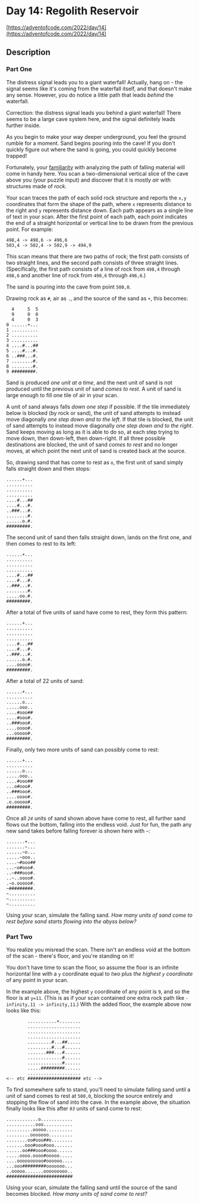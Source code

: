 # Day 14: Regolith Reservoir

[https://adventofcode.com/2022/day/14](https://adventofcode.com/2022/day/14)

## Description

### Part One

The distress signal leads you to a giant waterfall! Actually, hang on - the signal seems like it's coming from the
waterfall itself, and that doesn't make any sense. However, you do notice a little path that leads _behind_ the
waterfall.

Correction: the distress signal leads you behind a giant waterfall! There seems to be a large cave system here, and the
signal definitely leads further inside.

As you begin to make your way deeper underground, you feel the ground rumble for a moment. Sand begins pouring into the
cave! If you don't quickly figure out where the sand is going, you could quickly become trapped!

Fortunately, your [familiarity](https://adventofcode.com/2018/day/17) with analyzing the path of falling material will
come in handy here. You scan a two-dimensional vertical slice of the cave above you (your puzzle input) and discover
that it is mostly _air_ with structures made of _rock_.

Your scan traces the path of each solid rock structure and reports the `x,y` coordinates that form the shape of the
path, where `x` represents distance to the right and `y` represents distance down. Each path appears as a single line of
text in your scan. After the first point of each path, each point indicates the end of a straight horizontal or vertical
line to be drawn from the previous point. For example:

    498,4 -> 498,6 -> 496,6
    503,4 -> 502,4 -> 502,9 -> 494,9

This scan means that there are two paths of rock; the first path consists of two straight lines, and the second path
consists of three straight lines. (Specifically, the first path consists of a line of rock from `498,4` through `498,6`
and another line of rock from `498,6` through `496,6`.)

The sand is pouring into the cave from point `500,0`.

Drawing rock as `#`, air as `.`, and the source of the sand as `+`, this becomes:

      4     5  5
      9     0  0
      4     0  3
    0 ......+...
    1 ..........
    2 ..........
    3 ..........
    4 ....#...##
    5 ....#...#.
    6 ..###...#.
    7 ........#.
    8 ........#.
    9 #########.

Sand is produced _one unit at a time_, and the next unit of sand is not produced until the previous unit of sand _comes
to rest_. A unit of sand is large enough to fill one tile of air in your scan.

A unit of sand always falls _down one step_ if possible. If the tile immediately below is blocked (by rock or sand), the
unit of sand attempts to instead move diagonally _one step down and to the left_. If that tile is blocked, the unit of
sand attempts to instead move diagonally _one step down and to the right_. Sand keeps moving as long as it is able to do
so, at each step trying to move down, then down-left, then down-right. If all three possible destinations are blocked,
the unit of sand _comes to rest_ and no longer moves, at which point the next unit of sand is created back at the
source.

So, drawing sand that has come to rest as `o`, the first unit of sand simply falls straight down and then stops:

    ......+...
    ..........
    ..........
    ..........
    ....#...##
    ....#...#.
    ..###...#.
    ........#.
    ......o.#.
    #########.

The second unit of sand then falls straight down, lands on the first one, and then comes to rest to its left:

    ......+...
    ..........
    ..........
    ..........
    ....#...##
    ....#...#.
    ..###...#.
    ........#.
    .....oo.#.
    #########.

After a total of five units of sand have come to rest, they form this pattern:

    ......+...
    ..........
    ..........
    ..........
    ....#...##
    ....#...#.
    ..###...#.
    ......o.#.
    ....oooo#.
    #########.

After a total of 22 units of sand:

    ......+...
    ..........
    ......o...
    .....ooo..
    ....#ooo##
    ....#ooo#.
    ..###ooo#.
    ....oooo#.
    ...ooooo#.
    #########.

Finally, only two more units of sand can possibly come to rest:

    ......+...
    ..........
    ......o...
    .....ooo..
    ....#ooo##
    ...o#ooo#.
    ..###ooo#.
    ....oooo#.
    .o.ooooo#.
    #########.

Once all _`24`_ units of sand shown above have come to rest, all further sand flows out the bottom, falling into the
endless void. Just for fun, the path any new sand takes before falling forever is shown here with `~`:

    .......+...
    .......~...
    ......~o...
    .....~ooo..
    ....~#ooo##
    ...~o#ooo#.
    ..~###ooo#.
    ..~..oooo#.
    .~o.ooooo#.
    ~#########.
    ~..........
    ~..........
    ~..........

Using your scan, simulate the falling sand. _How many units of sand come to rest before sand starts flowing into the
abyss below?_

### Part Two

You realize you misread the scan. There isn't an <span title="Endless Void is my C cover band.">endless void</span> at
the bottom of the scan - there's floor, and you're standing on it!

You don't have time to scan the floor, so assume the floor is an infinite horizontal line with a `y` coordinate equal
to _two plus the highest `y` coordinate_ of any point in your scan.

In the example above, the highest `y` coordinate of any point is `9`, and so the floor is at `y=11`. (This is as if your
scan contained one extra rock path like `-infinity,11 -> infinity,11`.) With the added floor, the example above now
looks like this:

            ...........+........
            ....................
            ....................
            ....................
            .........#...##.....
            .........#...#......
            .......###...#......
            .............#......
            .............#......
            .....#########......
            ....................
    <-- etc #################### etc -->

To find somewhere safe to stand, you'll need to simulate falling sand until a unit of sand comes to rest at `500,0`,
blocking the source entirely and stopping the flow of sand into the cave. In the example above, the situation finally
looks like this after _`93`_ units of sand come to rest:

    ............o............
    ...........ooo...........
    ..........ooooo..........
    .........ooooooo.........
    ........oo#ooo##o........
    .......ooo#ooo#ooo.......
    ......oo###ooo#oooo......
    .....oooo.oooo#ooooo.....
    ....oooooooooo#oooooo....
    ...ooo#########ooooooo...
    ..ooooo.......ooooooooo..
    #########################

Using your scan, simulate the falling sand until the source of the sand becomes blocked. _How many units of sand come to
rest?_
